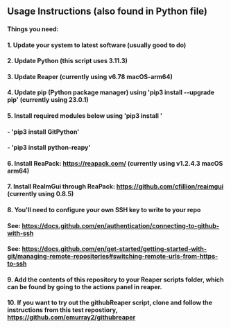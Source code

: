 
## Usage Instructions (also found in Python file)
#### Things you need:
#### 1. Update your system to latest software (usually good to do)
#### 2. Update Python (this script uses 3.11.3)
#### 3. Update Reaper (currently using v6.78 macOS-arm64)
#### 4. Update pip (Python package manager) using 'pip3 install --upgrade pip' (currently using 23.0.1)
#### 5. Install required modules below using 'pip3 install <required module>'
#### - 'pip3 install GitPython'
#### - 'pip3 install python-reapy'
#### 6. Install ReaPack: https://reapack.com/ (currently using v1.2.4.3 macOS arm64)
#### 7. Install ReaImGui through ReaPack: https://github.com/cfillion/reaimgui (currently using 0.8.5)
#### 8. You'll need to configure your own SSH key to write to your repo
#### See: https://docs.github.com/en/authentication/connecting-to-github-with-ssh
#### See: https://docs.github.com/en/get-started/getting-started-with-git/managing-remote-repositories#switching-remote-urls-from-https-to-ssh
#### 9. Add the contents of this repository to your Reaper scripts folder, which can be found by going to the actions panel in reaper.
#### 10. If you want to try out the githubReaper script, clone and follow the instructions from this test repostiory, https://github.com/emurray2/githubreaper
